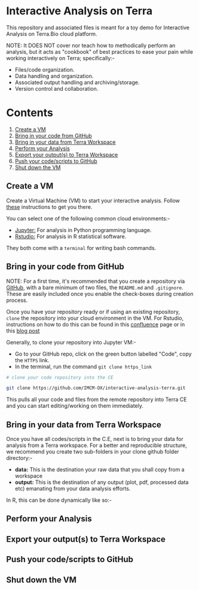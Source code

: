 # Interactive Analysis on Terra

This repository and associated files is meant for a toy demo for Interactive Analysis on Terra.Bio cloud platform.

NOTE: It DOES NOT cover nor teach how to methodically perform an analysis, but it acts as "cookbook" of best practices to ease your pain while working interactively on Terra; specifically:-

- Files/code organization.
- Data handling and organization.
- Associated output handling and archiving/storage.
- Version control and collaboration.

# Contents

1. [Create a VM](#create-a-vm)
2. [Bring in your code from GitHub](#bring-in-your-code-from-github)
3. [Bring in your data from Terra Workspace](#bring-in-your-data-from-terra-workspace)
  4. [Perform your Analysis](#perform-your-analysis)
5. [Export your output(s) to Terra Workspace](#export-your-output(s)-to-terra-workspace)
6. [Push your code/scripts to GitHub](#push-your-code/scripts-to-github")
7. [Shut down the VM](#shut-down-the-vm)



## Create a VM

Create a Virtual Machine (VM) to start your interactive analysis. Follow [these](https://support.terra.bio/hc/en-us/articles/360038125912-Your-interactive-analysis-VM-Cloud-Environment#h_01EWE22VY089T7SVA9J403CD48) instructions to get you there.

You can select one of the following common cloud environments:-

- [Jupyter:](https://support.terra.bio/hc/en-us/articles/5075814468379-Starting-and-customizing-your-Jupyter-app) For analysis in Python programming language.
- [Rstudio:](https://support.terra.bio/hc/en-us/articles/5075722115227) For analysis in R statistical software.

They both come with a `terminal` for writing bash commands.

## Bring in your code from GitHub

NOTE: For a first time, it's recommended that you create a repository via [GitHub](https://github.com/), with a bare minimum of two files, the `README.md` and `.gitignore`. These are easily included once you enable the check-boxes during creation process.

Once you have your repository ready or if using an existing repository, `clone` the repository into your cloud environment in the VM. For Rstudio, instructions on how to do this can be found in this [confluence](https://oxgskimcm.atlassian.net/wiki/spaces/TerraBio/pages/45514753/Working+with+Git+GitHub+on+terra) page or in this [blog post](https://nceas.github.io/oss-lessons/version-control/4-getting-started-with-git-in-RStudio.html)


Generally, to clone your repository into Jupyter VM:-

- Go to your GitHub repo, click on the green button labelled "Code", copy the `HTTPS` link.
- In the terminal, run the command `git clone https_link`

```bash
# clone your code repository into the CE

git clone https://github.com/IMCM-OX/interactive-analysis-terra.git

```

This pulls all your code and files from the remote repository into Terra CE and you can start editing/working on them immediately.

## Bring in your data from Terra Workspace

Once you have all codes/scripts in the C.E, next is to bring your data for analysis from a Terra workspace. For a better and reproducible structure, we recommend you create two sub-folders in your clone github folder directory:-

- **data:** This is the destination your raw data that you shall copy from a workspace
- **output:** This is the destination of any output (plot, pdf, processed data etc) emanating from your data analysis efforts.

In R, this can be done dynamically like so:-





## Perform your Analysis



## Export your output(s) to Terra Workspace



## Push your code/scripts to GitHub




## Shut down the VM






